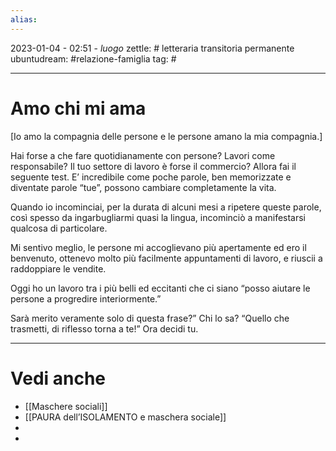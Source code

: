 ```yaml
---
alias: 
---
```

2023-01-04 - 02:51 - *luogo*
zettle: # letteraria transitoria permanente
ubuntudream: #relazione-famiglia
tag: #

---
# Amo chi mi ama
[Io amo la compagnia delle persone e le persone amano la mia compagnia.]

Hai forse a che fare quotidianamente con persone? Lavori come responsabile? Il tuo settore di lavoro è forse il commercio? Allora fai il seguente test. E’ incredibile come poche parole, ben memorizzate e diventate parole “tue”, possono cambiare completamente la vita.

Quando io incominciai, per la durata di alcuni mesi a ripetere queste parole, così spesso da ingarbugliarmi quasi la lingua, incominciò a manifestarsi qualcosa di particolare.

Mi sentivo meglio, le persone mi accoglievano più apertamente ed ero il benvenuto, ottenevo molto più facilmente appuntamenti di lavoro, e riuscii a raddoppiare le vendite.

Oggi ho un lavoro tra i più belli ed eccitanti che ci siano “posso aiutare le persone a progredire interiormente.”

Sarà merito veramente solo di questa frase?” Chi lo sa? “Quello che trasmetti, di riflesso torna a te!” Ora decidi tu.



---
# Vedi anche
- [[Maschere sociali]]
- [[PAURA dell’ISOLAMENTO e maschera sociale]]
- 
- 